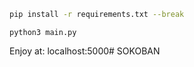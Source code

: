 ```bash
pip install -r requirements.txt --break
```
```
python3 main.py
```

Enjoy at: localhost:5000# SOKOBAN
